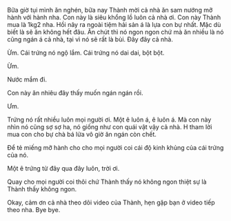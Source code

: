 Bữa giờ tụi mình ăn nghén, bữa nay Thành mời cả nhà ăn sam nướng mỡ hành với hành nha. Con này là siêu khổng lồ luôn cả nhà ơi. Con này Thành mua là 1kg2 nha. Hồi nãy ra ngoài tiệm hải sản á là lựa con bự nhất. Mặc dù biết là sẽ ăn không hết đâu. Ăn chút thì nó ngon ngon chứ mà ăn nhiều là nó cũng ngán á cả nhà, tại vì nó sẽ rất là bùi. Đây đây cả nhà.

Ừm. Cái trứng nó ngộ lắm. Cái trứng nó dai dai, bột bột.


Ừm.

Nước mắm đi.

Con này ăn nhiêu đây thấy muốn ngán ngán rồi.

Ưm.

Trứng nó rất nhiều luôn mọi người ơi. Một ê luôn á, ê luôn á. Mà con này nhìn nó cũng sợ sợ ha, nó giống như con quái vật vậy cả nhà. H tham lời mua con cho bự chà bá lửa vô giờ ăn ngán còn chết.


Để tẻ miếng mỡ hành cho cho mọi người coi cái độ kinh khủng của cái trứng của nó.

Một ê trứng từ đây qua đây luôn, trời ơi.

Quay cho mọi người coi thôi chứ Thành thấy nó không ngon thiệt sự là Thành thấy không ngon.

Okay, cảm ơn cả nhà theo dõi video của Thành, hẹn gặp bạn ở video tiếp theo nha. Bye bye.